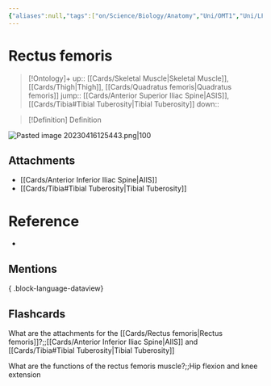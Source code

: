 ```yaml
---
{"aliases":null,"tags":["on/Science/Biology/Anatomy","Uni/OMT1","Uni/LFS122","flashcards/LFS122"],"dg-publish":true,"permalink":"/cards/rectus-femoris/","dgPassFrontmatter":true}
---
```


# Rectus femoris

> [!Ontology]+
> up:: [[Cards/Skeletal Muscle\|Skeletal Muscle]], [[Cards/Thigh\|Thigh]], [[Cards/Quadratus femoris\|Quadratus femoris]]
> jump:: [[Cards/Anterior Superior Iliac Spine\|ASIS]], [[Cards/Tibia#Tibial Tuberosity\|Tibial Tuberosity]]
> down:: 

> [!Definition] Definition

![Pasted image 20230416125443.png|100](/img/user/Extras/Obsidian%20Images/Pasted%20image%2020230416125443.png)

## Attachments

- [[Cards/Anterior Inferior Iliac Spine\|AIIS]]
- [[Cards/Tibia#Tibial Tuberosity\|Tibial Tuberosity]]

# Reference

- 

## Mentions


{ .block-language-dataview}

## Flashcards

What are the attachments for the [[Cards/Rectus femoris\|Rectus femoris]]?;;[[Cards/Anterior Inferior Iliac Spine\|AIIS]] and [[Cards/Tibia#Tibial Tuberosity\|Tibial Tuberosity]]
<!--SR:!2023-10-25,2,230-->

What are the functions of the rectus femoris muscle?;;Hip flexion and knee extension
<!--SR:!2023-10-26,2,158-->
